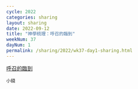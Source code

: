 ```yaml
---
cycle: 2022
categories: sharing
layout: sharing
date: 2022-09-12
title: "神學梳理：呼召的臨到"
weekNum: 37
dayNum: 1
permalink: /sharing/2022/wk37-day1-sharing.html
---
```


[呼召的臨到](https://eccseattle.github.io/media/sharing/2022/wk037/2022-09-12-bin.m4a)

`小錢`
